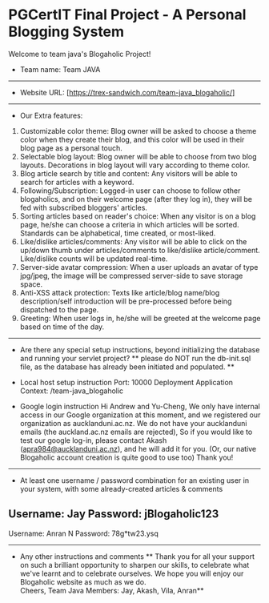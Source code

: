 # PGCertIT Final Project - A Personal Blogging System

Welcome to team java's Blogaholic Project!

- Team name: Team JAVA
___
- Website URL: [https://trex-sandwich.com/team-java_blogaholic/]
___
- Our Extra features:
1. Customizable color theme: Blog owner will be asked to choose a theme color when they create their blog, and this color will be used in their blog page as a personal touch.
2. Selectable blog layout: Blog owner will be able to choose from two blog layouts. Decorations in blog layout will vary according to theme color.
3. Blog article search by title and content: Any visitors will be able to search for articles with a keyword. 
4. Following/Subscription: Logged-in user can choose to follow other blogaholics, and on their welcome page (after they log in), they will be fed with subscribed bloggers' articles.
5. Sorting articles based on reader's choice: When any visitor is on a blog page, he/she can choose a criteria in which articles will be sorted. Standards can be alphabetical, time created, or most-liked.
6. Like/dislike articles/comments: Any visitor will be able to click on the up/down thumb under articles/comments to like/dislike article/comment. Like/dislike counts will be updated real-time.
7. Server-side avatar compression: When a user uploads an avatar of type jpg/jpeg, the image will be compressed server-side to save storage space.
8. Anti-XSS attack protection: Texts like article/blog name/blog description/self introduction will be pre-processed before being dispatched to the page.
9. Greeting: When user logs in, he/she will be greeted at the welcome page based on time of the day.
___
- Are there any special setup instructions, beyond initializing the database and running your servlet project?
** please do NOT run the db-init.sql file, as the database has already been initiated and populated. **

- Local host setup instruction
Port:
10000
Deployment Application Context:
/team-java_blogaholic

- Google login instruction
Hi Andrew and Yu-Cheng,
We only have internal access in our Google organization at this moment, 
and we registered our organization as aucklanduni.ac.nz.
We do not have your aucklanduni emails (the auckland.ac.nz emails are rejected),
So if you would like to test our google log-in, please contact Akash (apra984@aucklanduni.ac.nz), and he will add it for you.
(Or, our native Blogaholic account creation is quite good to use too)
Thank you!

___
- At least one username / password combination for an existing user in your system, with some already-created articles & comments

Username: Jay
Password: jBlogaholic123
---
Username: Anran N
Password: 78g*tw23.ysq

___
- Any other instructions and comments
** Thank you for all your support on such a brilliant opportunity to sharpen our skills, to celebrate
what we've learnt and to celebrate ourselves. 
We hope you will enjoy our Blogaholic website as much as we do.   
Cheers,
Team Java Members: Jay, Akash, Vila, Anran**





